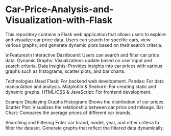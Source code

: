 # Car-Price-Analysis-and-Visualization-with-Flask
This repository contains a Flask web application that allows users to explore and visualize car price data. Users can search for specific cars, view various graphs, and generate dynamic plots based on their search criteria.


\nFeatures\n
Interactive Dashboard: Users can search and filter car price data.
Dynamic Graphs: Visualizations update based on user input and search criteria.
Data Insights: Provides insights into car prices with various graphs such as histograms, scatter plots, and bar charts.


Technologies Used
Flask: For backend web development.
Pandas: For data manipulation and analysis.
Matplotlib & Seaborn: For creating static and dynamic graphs.
HTML/CSS & JavaScript: For frontend development.

Example
Displaying Graphs
Histogram: Shows the distribution of car prices.
Scatter Plot: Visualizes the relationship between car price and mileage.
Bar Chart: Compares the average prices of different car brands.

Searching and Filtering
Enter car brand, model, year, and other criteria to filter the dataset.
Generate graphs that reflect the filtered data dynamically.

